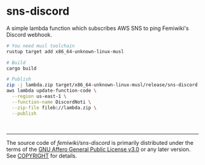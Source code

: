 sns-discord
========
A simple lambda function which subscribes AWS SNS to ping Femiwiki's Discord webhook.

```bash
# You need musl toolchain
rustup target add x86_64-unknown-linux-musl

# Build
cargo build

# Publish
zip -j lambda.zip target/x86_64-unknown-linux-musl/release/sns-discord
aws lambda update-function-code \
  --region us-east-1 \
  --function-name DiscordNoti \
  --zip-file fileb://lambda.zip \
  --publish
```

&nbsp;

--------

The source code of *femiwiki/sns-discord* is primarily distributed under the
terms of the [GNU Affero General Public License v3.0] or any later version. See
[COPYRIGHT] for details.

[GNU Affero General Public License v3.0]: LICENSE
[COPYRIGHT]: COPYRIGHT
